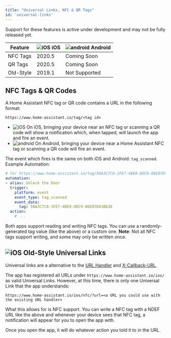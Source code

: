 ```yaml
---
title: "Universal Links, NFC & QR Tags"
id: 'universal-links'
---
```


Support for these features is active under development and may not be fully released yet.

| Feature   | ![iOS](/assets/apple.svg) iOS | ![android](/assets/android.svg) Android |
| --------- | ----------------------------- | --------------------------------------- |
| NFC Tags  | 2020.5                        | Coming Soon                             |
| QR Tags   | 2020.5                        | Coming Soon                             |
| Old-Style | 2019.1                        | Not Supported                           |

## NFC Tags & QR Codes

A Home Assistant NFC tag or QR code contains a URL in the following format:

`https://www.home-assistant.io/tag/<tag id>`

- ![iOS](/assets/apple.svg) On iOS, bringing your device near an NFC tag or scanning a QR code will show a notification which, when tapped, will launch the app and fire an event.
- ![android](/assets/android.svg) On Android, bringing your device near a Home Assistant NFC tag or scanning a QR code will fire an event.

The event which fires is the same on both iOS and Android: `tag_scanned`. Example Automation:

```yaml
# for https://www.home-assistant.io/tag/50A3C7C8-1FE7-4BE8-8DC9-06E07D41B63D
automation:
- alias: Unlock the Door
  trigger:
    platform: event
    event_type: tag_scanned
    event_data:
      tag: 50A3C7C8-1FE7-4BE8-8DC9-06E07D41B63D
  action:
    # ...
```

Both apps support reading and writing NFC tags. You can use a randomly-generated tag value (like the above) or a custom one. **Note**: Not all NFC tags support writing, and some may only be written once.

## ![iOS](/assets/apple.svg) Old-Style Universal Links

Universal links are a alternative to the [URL Handler](integrations/url-handler.md) and [X-Callback-URL](integrations/x-callback-url.md).

The app has registered all URLs under `https://www.home-assistant.io/ios/` as valid Universal Links. However, at this time, there is only one Universal Link that the app understands:

`https://www.home-assistant.io/ios/nfc/?url=<a URL you could use with the existing URL handler>`

What this allows for is NFC support. You can write a NFC tag with a NDEF URL like the above and whenever your device sees that NFC tag, a notification will appear for you to open the app with.

Once you open the app, it will do whatever action you told it to in the URL.

